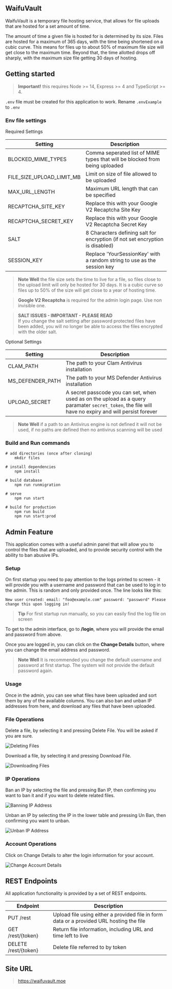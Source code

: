 ## WaifuVault

WaifuVault is a temporary file hosting service, that allows for file uploads that are hosted for a set amount of time.

The amount of time a given file is hosted for is determined by its size.  Files are hosted for a maximum of 365 days, 
with the time being shortened on a cubic curve.  This means for files up to about 50% of maximum file size will get 
close to the maximum time.  Beyond that, the time allotted drops off sharply, with the maximum size file getting 30 days of hosting.


## Getting started

> **Important!** this requires Node >= 14, Express >= 4 and TypeScript >= 4.

`.env` file must be created for this application to work. Rename `.envExample` to `.env`

### Env file settings
Required Settings

| Setting                   | Description                                                                   |
|---------------------------|-------------------------------------------------------------------------------|
| BLOCKED_MIME_TYPES        | Comma seperated list of MIME types that will be blocked from being uploaded   |
| FILE_SIZE_UPLOAD_LIMIT_MB | Limit on size of file allowed to be uploaded                                  |
| MAX_URL_LENGTH            | Maximum URL length that can be specified                                      |
| RECAPTCHA_SITE_KEY        | Replace this with your Google V2 Recaptcha Site Key                           |
| RECAPTCHA_SECRET_KEY      | Replace this with your Google V2 Recaptcha Secret Key                         |
| SALT                      | 8 Characters defining salt for encryption (if not set encryption is disabled) |
| SESSION_KEY               | Replace 'YourSessionKey' with a random string to use as the session key       |
> **Note Well** the file size sets the time to live for a file, so files close to the upload limit will only be hosted for 30 days.  It is a cubic curve so files up to 50% of the size will get close to a year of hosting time.

> **Google V2 Recaptcha** is required for the admin login page.  Use non invisible one.

> **SALT ISSUES - IMPORTANT - PLEASE READ** <br>
> If you change the salt setting after password protected files have been added, you will no longer be able to access
> the files encrypted with the older salt.

Optional Settings

| Setting          | Description                                                                                                                                          |
|------------------|------------------------------------------------------------------------------------------------------------------------------------------------------|
| CLAM_PATH        | The path to your Clam Antivirus installation                                                                                                         |
| MS_DEFENDER_PATH | The path to your MS Defender Antivirus installation                                                                                                  |
| UPLOAD_SECRET    | A secret passcode you can set, when used as on the upload as a query paramater `secret_token`, the file will have no expiry and will persist forever |
> **Note Well** if a path to an Antivirus engine is not defined it will not be used, if no paths are defined then no antivirus scanning will be used

### Build and Run commands

```batch
# add directories (once after cloning)
    mkdir files

# install dependencies
    npm install
    
# build database
    npm run runmigration

# serve
    npm run start

# build for production
    npm run build
    npm run start:prod
```

## Admin Feature

This application comes with a useful admin panel that will allow you to control the files that are uploaded, and to 
provide security control with the ability to ban abusive IPs.


### Setup

On first startup you need to pay attention to the logs printed to screen - it will provide you with a username and 
password that can be used to log in to the admin.  This is random and only provided once.  The line looks like this:

```batch
New user created: email: "foo@example.com" password: "password" Please change this upon logging in!
```
> **Tip** For first startup run manually, so you can easily find the log file on screen

To get to the admin interface, go to **/login**, where you will provide the 
email and password from above.

Once you are logged in, you can click on the **Change Details** button, where you can change the email address
and password.

> **Note Well** It is recommended you change the default username and password at first startup.  The system will not 
> provide the default password again.

### Usage

Once in the admin, you can see what files have been uploaded and sort them by any of the available columns.
You can also ban and unban IP addresses from here, and download any files that have been uploaded.

### File Operations
Delete a file, by selecting it and pressing Delete File.  You will be asked if you are sure.

![Deleting Files](docs/images/deletefile.png)

Download a file, by selecting it and pressing Download File.

![Downloading Files](docs/images/downloadfile.png)

### IP Operations
Ban an IP by selecting the file and pressing Ban IP, then confirming you want to ban it and if you want to delete
related files.

![Banning IP Address](docs/images/banipdelete.png)

Unban an IP by selecting the IP in the lower table and pressing Un Ban, then confirming you want to unban.

![Unban IP Address](docs/images/unbanip.png)

### Account Operations

Click on Change Details to alter the login information for your account.

![Change Account Details](docs/images/changedetails.png)

## REST Endpoints
All application functionality is provided by a set of REST endpoints.

| Endpoint             | Description                                                                              |
|----------------------|------------------------------------------------------------------------------------------|
| PUT /rest            | Upload file using either a provided file in form data or a provided URL hosting the file |
| GET /rest/{token}    | Return file information, including URL and time left to live                             |
| DELETE /rest/{token} | Delete file referred to by token                                                         |

## Site URL

> https://waifuvault.moe
